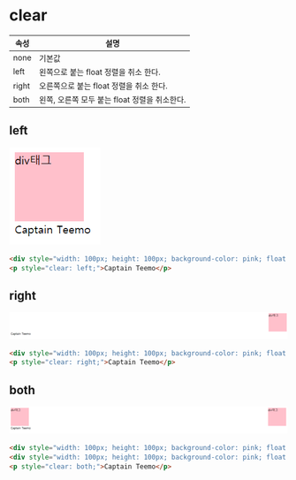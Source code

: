 # clear

속성|설명
--|--
none|기본값
left|왼쪽으로 붙는 float 정렬을 취소 한다.
right|오른쪽으로 붙는 float 정렬을 취소 한다.
both|왼쪽, 오른쪽 모두 붙는 float 정렬을 취소한다.

## left

![clear-left](images/clear-left.png)

```html
<div style="width: 100px; height: 100px; background-color: pink; float: left;">div태그</div>
<p style="clear: left;">Captain Teemo</p>
```

## right

![clear-right](images/clear-right.png)

```html
<div style="width: 100px; height: 100px; background-color: pink; float: right;">div태그</div>
<p style="clear: right;">Captain Teemo</p>
```

## both

![clear-both](images/clear-both.png)

```html
<div style="width: 100px; height: 100px; background-color: pink; float: left;">div태그</div>
<div style="width: 100px; height: 100px; background-color: pink; float: right;">div태그</div>
<p style="clear: both;">Captain Teemo</p>
```